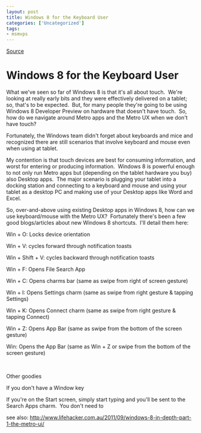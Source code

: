 ```yaml
---
layout: post
title: Windows 8 for the Keyboard User
categories: ['Uncategorized']
tags:
- msmvps
---
```

[Source](http://blogs.msmvps.com/peterritchie/2011/09/23/windows-8-for-the-keyboard-user/ "Permalink to Windows 8 for the Keyboard User")

# Windows 8 for the Keyboard User

What we've seen so far of Windows 8 is that it's all about touch.  We're looking at really early bits and they were effectively delivered on a tablet; so, that's to be expected.  But, for many people they're going to be using Windows 8 Developer Preview on hardware that doesn't have touch.  So, how do we navigate around Metro apps and the Metro UX when we don't have touch?

Fortunately, the Windows team didn't forget about keyboards and mice and recognized there are still scenarios that involve keyboard and mouse even when using at tablet.

My contention is that touch devices are best for consuming information, and worst for entering or producing information.  Windows 8 is powerful enough to not only run Metro apps but (depending on the tablet hardware you buy) also Desktop apps.  The major scenario is plugging your tablet into a docking station and connecting to a keyboard and mouse and using your tablet as a desktop PC and making use of your Desktop apps like Word and Excel.

So, over-and-above using existing Desktop apps in Windows 8, how can we use keyboard/mouse with the Metro UX?  Fortunately there's been a few good blogs/articles about new Windows 8 shortcuts.  I'll detail them here:

Win + O: Locks device orientation

Win + V: cycles forward through notification toasts

Win + Shift + V: cycles backward through notification toasts

Win + F: Opens File Search App

Win + C: Opens charms bar (same as swipe from right of screen gesture)

Win + I: Opens Settings charm (same as swipe from right gesture & tapping Settings)

Win + K: Opens Connect charm (same as swipe from right gesture & tapping Connect)

Win + Z: Opens App Bar (same as swipe from the bottom of the screen gesture)

Win: Opens the App Bar (same as Win + Z or swipe from the bottom of the screen gesture)

 

Other goodies

If you don't have a Window key

If you're on the Start screen, simply start typing and you'll be sent to the Search Apps charm.  You don't need to 

see also: <http://www.lifehacker.com.au/2011/09/windows-8-in-depth-part-1-the-metro-ui/>

